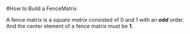 #How to Build a FenceMatrix

A fence matrix is a _square matrix_ consisted of 0 and 1 with an _**odd**_ order. And the center element of a fence matrix must be **1**.
